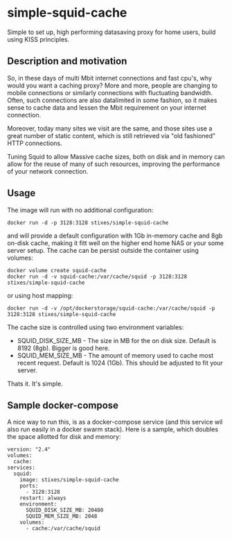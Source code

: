 # simple-squid-cache

Simple to set up, high performing datasaving proxy for home users, build using KISS principles.

## Description and motivation

So, in these days of multi Mbit internet connections and fast cpu's, why would you want a caching proxy? More and more, people are changing to mobile connections or similarly connections with fluctuating bandwidth. Often, such connections are also datalimited in some fashion, so it makes sense to cache data and lessen the Mbit requirement on your internet connection.

Moreover, today many sites we visit are the same, and those sites use a great number of static content, which is still retrieved via "old fashioned" HTTP connections.

Tuning Squid to allow Massive cache sizes, both on disk and in memory can allow for the reuse of many of such resources, improving the performance of your network connection.

## Usage

The image will run with no additional configuration:

    docker run -d -p 3128:3128 stixes/simple-squid-cache

and will provide a default configuration with 1Gb in-memory cache and 8gb on-disk cache, making it fitt well on the higher end home NAS or your some server setup.
The cache can be persist outside the container using volumes:

    docker volume create squid-cache
    docker run -d -v squid-cache:/var/cache/squid -p 3128:3128 stixes/simple-squid-cache

or using host mapping:

    docker run -d -v /opt/dockerstorage/squid-cache:/var/cache/squid -p 3128:3128 stixes/simple-squid-cache
    
The cache size is controlled using two environment variables:

* SQUID\_DISK\_SIZE\_MB - The size in MB for the on disk size. Default is 8192 (8gb). Bigger is good here.
* SQUID\_MEM\_SIZE\_MB - The amount of memory used to cache most recent request. Default is 1024 (1Gb). This should be adjusted to fit your server.

Thats it. It's simple.

## Sample docker-compose

A nice way to run this, is as a docker-compose service (and this service wil also run easily in a docker swarm stack). Here is a sample, which doubles the space allotted for disk and memory:

    version: "2.4"
    volumes:
      cache:
    services:
      squid:
        image: stixes/simple-squid-cache
        ports:
          - 3128:3128
        restart: always
        environment:
          SQUID_DISK_SIZE_MB: 20480
          SQUID_MEM_SIZE_MB: 2048
        volumes:
          - cache:/var/cache/squid


